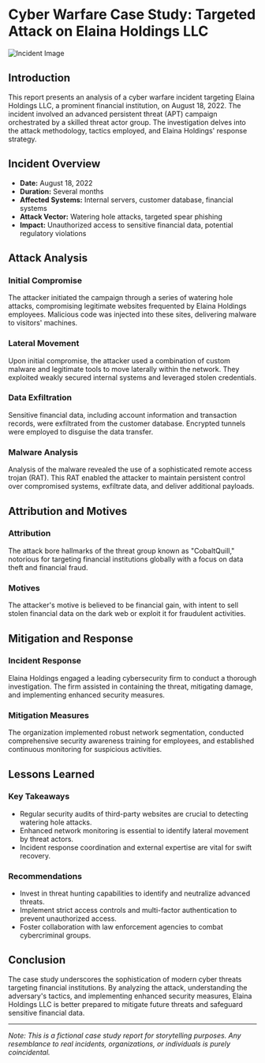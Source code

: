 # Cyber Warfare Case Study: Targeted Attack on Elaina Holdings LLC

![Incident Image](https://example.com/incident_image_2.png)

## Introduction

This report presents an analysis of a cyber warfare incident targeting Elaina Holdings LLC, a prominent financial institution, on August 18, 2022. The incident involved an advanced persistent threat (APT) campaign orchestrated by a skilled threat actor group. The investigation delves into the attack methodology, tactics employed, and Elaina Holdings' response strategy.

## Incident Overview

- **Date:** August 18, 2022
- **Duration:** Several months
- **Affected Systems:** Internal servers, customer database, financial systems
- **Attack Vector:** Watering hole attacks, targeted spear phishing
- **Impact:** Unauthorized access to sensitive financial data, potential regulatory violations

## Attack Analysis

### Initial Compromise

The attacker initiated the campaign through a series of watering hole attacks, compromising legitimate websites frequented by Elaina Holdings employees. Malicious code was injected into these sites, delivering malware to visitors' machines.

### Lateral Movement

Upon initial compromise, the attacker used a combination of custom malware and legitimate tools to move laterally within the network. They exploited weakly secured internal systems and leveraged stolen credentials.

### Data Exfiltration

Sensitive financial data, including account information and transaction records, were exfiltrated from the customer database. Encrypted tunnels were employed to disguise the data transfer.

### Malware Analysis

Analysis of the malware revealed the use of a sophisticated remote access trojan (RAT). This RAT enabled the attacker to maintain persistent control over compromised systems, exfiltrate data, and deliver additional payloads.

## Attribution and Motives

### Attribution

The attack bore hallmarks of the threat group known as "CobaltQuill," notorious for targeting financial institutions globally with a focus on data theft and financial fraud.

### Motives

The attacker's motive is believed to be financial gain, with intent to sell stolen financial data on the dark web or exploit it for fraudulent activities.

## Mitigation and Response

### Incident Response

Elaina Holdings engaged a leading cybersecurity firm to conduct a thorough investigation. The firm assisted in containing the threat, mitigating damage, and implementing enhanced security measures.

### Mitigation Measures

The organization implemented robust network segmentation, conducted comprehensive security awareness training for employees, and established continuous monitoring for suspicious activities.

## Lessons Learned

### Key Takeaways

- Regular security audits of third-party websites are crucial to detecting watering hole attacks.
- Enhanced network monitoring is essential to identify lateral movement by threat actors.
- Incident response coordination and external expertise are vital for swift recovery.

### Recommendations

- Invest in threat hunting capabilities to identify and neutralize advanced threats.
- Implement strict access controls and multi-factor authentication to prevent unauthorized access.
- Foster collaboration with law enforcement agencies to combat cybercriminal groups.

## Conclusion

The case study underscores the sophistication of modern cyber threats targeting financial institutions. By analyzing the attack, understanding the adversary's tactics, and implementing enhanced security measures, Elaina Holdings LLC is better prepared to mitigate future threats and safeguard sensitive financial data.

---

*Note: This is a fictional case study report for storytelling purposes. Any resemblance to real incidents, organizations, or individuals is purely coincidental.*
